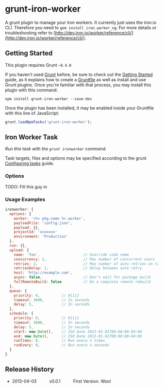 # grunt-iron-worker

A grunt plugin to manage your iron workers. It currently just uses the iron.io CLI. Therefore you need to `gem install iron_worker_ng`. For more details or troubleshooting refer to [http://dev.iron.io/worker/reference/cli/](http://dev.iron.io/worker/reference/cli/).

## Getting Started
This plugin requires Grunt `~0.4.0`

If you haven't used [Grunt](http://gruntjs.com/) before, be sure to check out the [Getting Started](http://gruntjs.com/getting-started) guide, as it explains how to create a [Gruntfile](http://gruntjs.com/sample-gruntfile) as well as install and use Grunt plugins. Once you're familiar with that process, you may install this plugin with this command:

```shell
npm install grunt-iron-worker --save-dev
```

Once the plugin has been installed, it may be enabled inside your Gruntfile with this line of JavaScript:

```js
grunt.loadNpmTasks('grunt-iron-worker');
```




## Iron Worker Task
_Run this task with the `grunt ironworker` command._

Task targets, files and options may be specified according to the grunt [Configuring tasks](http://gruntjs.com/configuring-tasks) guide.

### Options

TODO: Fill this guy in

### Usage Examples

```js
ironworker: {
  options: {
    worker: '<%= pkg.name %>.worker',
    payloadFile: 'config.json',
    payload: {},
    projectId: 'xxxxxxx'
    environment: 'Production'
  },
  run: {},
  upload: {
    name: 'foo',                    // Override code name
    concurrency: 1,                 // Max number of concurrent users
    retries: 1,                     // Max number of auto retries on task fail
    retriesDelay: 1,                // Delay between auto retry
    host: 'http://example.com',
    async: false,                   // Don't wait for package build
    fullRemoteBuild: false          // Do a complete remote rebuild
  },
  queue: {
    priority: 0,          // 0|1|2
    timeout: 3600,        // In seconds
    delay: 5,             // In seconds
  },
  schedule: {
    priority: 0,          // 0|1|2
    timeout: 3600,        // In seconds
    delay: 5,             // In seconds
    start: new Date(),    // ISO Date 2013-01-01T00:00:00-04:00
    end: new Date(),      // ISO Date 2013-01-01T00:00:00-04:00
    runTimes: 0,          // Run every n times
    runEvery: 0,          // Run every n seconds
  }
}
```


## Release History

 * 2013-04-03   v0.0.1   First Version. Woo!
